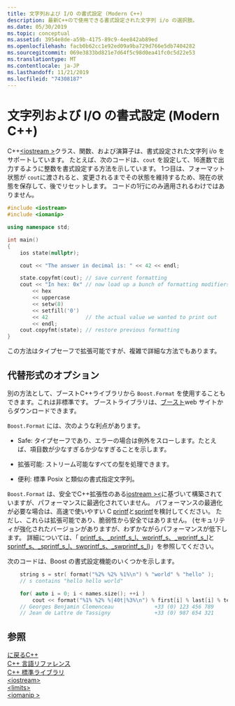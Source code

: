 ```yaml
---
title: 文字列および I/O の書式設定 (Modern C++)
description: 最新C++ので使用できる書式設定された文字列 i/o の選択肢。
ms.date: 05/30/2019
ms.topic: conceptual
ms.assetid: 3954e8de-a59b-4175-89c9-4ee842ab89ed
ms.openlocfilehash: facb0b62cc1e92ed09a9ba729d766e5db7404282
ms.sourcegitcommit: 069e3833bd821e7d64f5c98d0ea41fc0c5d22e53
ms.translationtype: MT
ms.contentlocale: ja-JP
ms.lasthandoff: 11/21/2019
ms.locfileid: "74308187"
---
```

# <a name="string-and-io-formatting-modern-c"></a>文字列および I/O の書式設定 (Modern C++)

C++[\<iostream >](../standard-library/iostream.md)クラス、関数、および演算子は、書式設定された文字列 i/o をサポートしています。 たとえば、次のコードは、`cout` を設定して、16進数で出力するように整数を書式設定する方法を示しています。 1つ目は、フォーマット状態が `cout`に渡されると、変更されるまでその状態を維持するため、現在の状態を保存して、後でリセットします。 コードの1行にのみ適用されるわけではありません。

```cpp
#include <iostream>
#include <iomanip>

using namespace std;

int main()
{
    ios state(nullptr);

    cout << "The answer in decimal is: " << 42 << endl;

    state.copyfmt(cout); // save current formatting
    cout << "In hex: 0x" // now load up a bunch of formatting modifiers
        << hex
        << uppercase
        << setw(8)
        << setfill('0')
        << 42            // the actual value we wanted to print out
        << endl;
    cout.copyfmt(state); // restore previous formatting
}
```

この方法はタイプセーフで拡張可能ですが、複雑で詳細な方法でもあります。

## <a name="alternative-format-options"></a>代替形式のオプション

別の方法として、ブーストC++ライブラリから `Boost.Format` を使用することもできます。これは非標準です。 ブーストライブラリは、[ブースト](https://www.boost.org/)web サイトからダウンロードできます。

`Boost.Format` には、次のような利点があります。

- Safe: タイプセーフであり、エラーの場合は例外をスローします。たとえば、項目数が少なすぎるか少なすぎることを示します。

- 拡張可能: ストリーム可能なすべての型を処理できます。

- 便利: 標準 Posix と類似の書式指定文字列。

`Boost.Format` は、安全でC++拡張性のある[iostream >\<](../standard-library/iostream-programming.md)に基づいて構築されていますが、パフォーマンスに最適化されていません。 パフォーマンスの最適化が必要な場合は、高速で使いやすい C [printf](../c-runtime-library/reference/printf-printf-l-wprintf-wprintf-l.md)と[sprintf](../c-runtime-library/reference/sprintf-sprintf-l-swprintf-swprintf-l-swprintf-l.md)を検討してください。 ただし、これらは拡張可能であり、脆弱性から安全ではありません。 (セキュリティが強化されたバージョンがありますが、わずかながらパフォーマンスが低下します。 詳細については、「 [printf_s、_printf_s_l、wprintf_s、_wprintf_s_l](../c-runtime-library/reference/printf-s-printf-s-l-wprintf-s-wprintf-s-l.md)と[sprintf_s、_sprintf_s_l、swprintf_s、_swprintf_s_l](../c-runtime-library/reference/sprintf-s-sprintf-s-l-swprintf-s-swprintf-s-l.md))」を参照してください。

次のコードは、Boost の書式設定機能のいくつかを示します。

```cpp
    string s = str( format("%2% %2% %1%\n") % "world" % "hello" );
    // s contains "hello hello world"

    for( auto i = 0; i < names.size(); ++i )
        cout << format("%1% %2% %|40t|%3%\n") % first[i] % last[i] % tel[i];
    // Georges Benjamin Clemenceau             +33 (0) 123 456 789
    // Jean de Lattre de Tassigny              +33 (0) 987 654 321
```

## <a name="see-also"></a>参照

[に戻るC++](../cpp/welcome-back-to-cpp-modern-cpp.md)<br/>
[C++ 言語リファレンス](../cpp/cpp-language-reference.md)<br/>
[C++ 標準ライブラリ](../standard-library/cpp-standard-library-reference.md)<br/>
[\<iostream>](../standard-library/iostream.md)<br/>
[\<limits>](../standard-library/limits.md)<br/>
[\<iomanip >](../standard-library/iomanip.md)
